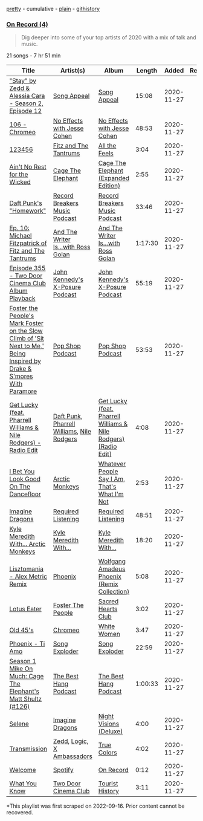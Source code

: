 [pretty](/playlists/pretty/37i9dQZF1EOpRGOH7Qce7F.md) - cumulative - [plain](/playlists/plain/37i9dQZF1EOpRGOH7Qce7F) - [githistory](https://github.githistory.xyz/mackorone/spotify-playlist-archive/blob/main/playlists/plain/37i9dQZF1EOpRGOH7Qce7F)

### [On Record \(4\)](https://open.spotify.com/playlist/37i9dQZF1EOpRGOH7Qce7F)

> Dig deeper into some of your top artists of 2020 with a mix of talk and music.

21 songs - 7 hr 51 min

| Title | Artist(s) | Album | Length | Added | Removed |
|---|---|---|---|---|---|
| ["Stay" by Zedd & Alessia Cara \- Season 2, Episode 12](https://open.spotify.com/episode/3Ww8k5LSCDrL58ZkztHnoO) | [Song Appeal](https://open.spotify.com/show/5t8guRcPZceBH1klbj170z) | [Song Appeal](https://open.spotify.com/show/5t8guRcPZceBH1klbj170z) | 15:08 | 2020-11-27 |  |
| [106 \- Chromeo](https://open.spotify.com/episode/0k0crVRQr9dXtxYlEq1T0G) | [No Effects with Jesse Cohen](https://open.spotify.com/show/3iSgQtQ7nbcj1rWaOJo6I0) | [No Effects with Jesse Cohen](https://open.spotify.com/show/3iSgQtQ7nbcj1rWaOJo6I0) | 48:53 | 2020-11-27 |  |
| [123456](https://open.spotify.com/track/5O3nMjk8xL7n4TIh0tym4i) | [Fitz and The Tantrums](https://open.spotify.com/artist/4AcHt3JxKy59IX7JNNlZn4) | [All the Feels](https://open.spotify.com/album/73hQB56aBFJTHE9vshSCLg) | 3:04 | 2020-11-27 |  |
| [Ain't No Rest for the Wicked](https://open.spotify.com/track/3Pzh926pXggbMe2ZpXyMV7) | [Cage The Elephant](https://open.spotify.com/artist/26T3LtbuGT1Fu9m0eRq5X3) | [Cage The Elephant \(Expanded Edition\)](https://open.spotify.com/album/7H814Cg8HV0qpoMheYbhNn) | 2:55 | 2020-11-27 |  |
| [Daft Punk's "Homework"](https://open.spotify.com/episode/3vcYfM2CJmMaiTixf8Z1XV) | [Record Breakers Music Podcast](https://open.spotify.com/show/433rrlhNJ6fXn0mTo215Nb) | [Record Breakers Music Podcast](https://open.spotify.com/show/433rrlhNJ6fXn0mTo215Nb) | 33:46 | 2020-11-27 |  |
| [Ep\. 10: Michael Fitzpatrick of Fitz and The Tantrums](https://open.spotify.com/episode/6zQ43IU3dpSLuYratnDkec) | [And The Writer Is...with Ross Golan](https://open.spotify.com/show/26gzyiPD2ix1VaO1fHDKCk) | [And The Writer Is...with Ross Golan](https://open.spotify.com/show/26gzyiPD2ix1VaO1fHDKCk) | 1:17:30 | 2020-11-27 |  |
| [Episode 355 \- Two Door Cinema Club Album Playback](https://open.spotify.com/episode/0rbxZPLsusbsstm4ydtPAc) | [John Kennedy's X\-Posure Podcast](https://open.spotify.com/show/42W8B8jJy1adg4K1oNeXRp) | [John Kennedy's X\-Posure Podcast](https://open.spotify.com/show/42W8B8jJy1adg4K1oNeXRp) | 55:19 | 2020-11-27 |  |
| [Foster the People's Mark Foster on the Slow Climb of 'Sit Next to Me,' Being Inspired by Drake & S'mores With Paramore](https://open.spotify.com/episode/2n5PUhujQouWZer7kvJFQJ) | [Pop Shop Podcast](https://open.spotify.com/show/6Up21LReNRTrMTa6O3mkKJ) | [Pop Shop Podcast](https://open.spotify.com/show/6Up21LReNRTrMTa6O3mkKJ) | 53:53 | 2020-11-27 |  |
| [Get Lucky \(feat\. Pharrell Williams & Nile Rodgers\) \- Radio Edit](https://open.spotify.com/track/2Foc5Q5nqNiosCNqttzHof) | [Daft Punk](https://open.spotify.com/artist/4tZwfgrHOc3mvqYlEYSvVi), [Pharrell Williams](https://open.spotify.com/artist/2RdwBSPQiwcmiDo9kixcl8), [Nile Rodgers](https://open.spotify.com/artist/3yDIp0kaq9EFKe07X1X2rz) | [Get Lucky \(feat\. Pharrell Williams & Nile Rodgers\) \[Radio Edit\]](https://open.spotify.com/album/2ePFIvZKMe8zefATp9ofFA) | 4:08 | 2020-11-27 |  |
| [I Bet You Look Good On The Dancefloor](https://open.spotify.com/track/29EkMZmUNz1WsuzaMtVo1i) | [Arctic Monkeys](https://open.spotify.com/artist/7Ln80lUS6He07XvHI8qqHH) | [Whatever People Say I Am, That's What I'm Not](https://open.spotify.com/album/0ndGMh4twJNzPpr5XtHTR2) | 2:53 | 2020-11-27 |  |
| [Imagine Dragons](https://open.spotify.com/episode/0Q9otOOEJ7bWK7BXxizDYb) | [Required Listening](https://open.spotify.com/show/0K61VdygfDhFn10tV1oA7E) | [Required Listening](https://open.spotify.com/show/0K61VdygfDhFn10tV1oA7E) | 48:51 | 2020-11-27 |  |
| [Kyle Meredith With..\. Arctic Monkeys](https://open.spotify.com/episode/7vUm8xRxYYumefVxop2Rks) | [Kyle Meredith With...](https://open.spotify.com/show/4GiQLBlq0j0ZhZBwGL4bZI) | [Kyle Meredith With...](https://open.spotify.com/show/4GiQLBlq0j0ZhZBwGL4bZI) | 18:20 | 2020-11-27 |  |
| [Lisztomania \- Alex Metric Remix](https://open.spotify.com/track/5AYNoX8mueqiClxumfzm3a) | [Phoenix](https://open.spotify.com/artist/1xU878Z1QtBldR7ru9owdU) | [Wolfgang Amadeus Phoenix \(Remix Collection\)](https://open.spotify.com/album/0DMW8W3NICQCWsBB2yYUTO) | 5:08 | 2020-11-27 |  |
| [Lotus Eater](https://open.spotify.com/track/6ReKt5x6FVUXTMdWNC6GAQ) | [Foster The People](https://open.spotify.com/artist/7gP3bB2nilZXLfPHJhMdvc) | [Sacred Hearts Club](https://open.spotify.com/album/5lFvZh6pCTJzr9UStebyCF) | 3:02 | 2020-11-27 |  |
| [Old 45's](https://open.spotify.com/track/3tynLfCMPGbkMKLm9p960T) | [Chromeo](https://open.spotify.com/artist/2mV8aJphiSHYJf43DxL7Gt) | [White Women](https://open.spotify.com/album/1rqJZhedmCFNbaoTRQz9Zj) | 3:47 | 2020-11-27 |  |
| [Phoenix \- Ti Amo](https://open.spotify.com/episode/2DpfPpC9ugjAwZjSAKogR5) | [Song Exploder](https://open.spotify.com/show/10lMwCjvzLCLwth2AW6cLG) | [Song Exploder](https://open.spotify.com/show/10lMwCjvzLCLwth2AW6cLG) | 22:59 | 2020-11-27 |  |
| [Season 1 Mike On Much: Cage The Elephant's Matt Shultz \(\#126\)](https://open.spotify.com/episode/4QrJWtQ6bkJnaNkAcYRGsE) | [The Best Hang Podcast](https://open.spotify.com/show/5jZSR5YDg2WzSkvo5fFYO2) | [The Best Hang Podcast](https://open.spotify.com/show/5jZSR5YDg2WzSkvo5fFYO2) | 1:00:33 | 2020-11-27 |  |
| [Selene](https://open.spotify.com/track/2TaTzAv5PQxDbfjvS7KWXB) | [Imagine Dragons](https://open.spotify.com/artist/53XhwfbYqKCa1cC15pYq2q) | [Night Visions \(Deluxe\)](https://open.spotify.com/album/1rzDtYMpZDhRgKNigB467r) | 4:00 | 2020-11-27 |  |
| [Transmission](https://open.spotify.com/track/1Bh8jtOXIBIRUUghbrwUTX) | [Zedd](https://open.spotify.com/artist/2qxJFvFYMEDqd7ui6kSAcq), [Logic](https://open.spotify.com/artist/4xRYI6VqpkE3UwrDrAZL8L), [X Ambassadors](https://open.spotify.com/artist/3NPpFNZtSTHheNBaWC82rB) | [True Colors](https://open.spotify.com/album/4jKdXIJckKh7la6xHuKwRT) | 4:02 | 2020-11-27 |  |
| [Welcome](https://open.spotify.com/track/5OyDrpEkADJhlSvnopHuQ8) | [Spotify](https://open.spotify.com/artist/5UUG83KSlqPhrBssrducWV) | [On Record](https://open.spotify.com/album/6Tja0wl37TsdQx2o6Ev5zH) | 0:12 | 2020-11-27 |  |
| [What You Know](https://open.spotify.com/track/3UjtIALeg72qmJiKPWBvM3) | [Two Door Cinema Club](https://open.spotify.com/artist/536BYVgOnRky0xjsPT96zl) | [Tourist History](https://open.spotify.com/album/0SD7kwnJEC2oDzQBKEHQnH) | 3:11 | 2020-11-27 |  |

\*This playlist was first scraped on 2022-09-16. Prior content cannot be recovered.
